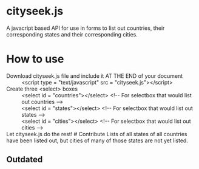 # cityseek.js
A javacript based API for use in forms to list out countries, their corresponding states and their corresponding cities.
# How to use
<dl>
<dt>Download cityseek.js file and include it AT THE END of your document<br>
<dd>&lt;script type = "text/javascript" src = "cityseek.js"&gt;&lt;/script&gt;
<dt>Create three &lt;select&gt; boxes
<dd>&lt;select id = "countries"&gt;&lt;/select&gt; &lt;!-- For selectbox that would list out countries --&gt;
<dd>&lt;select id = "states"&gt;&lt;/select&gt; &lt;!-- For selectbox that would list out states --&gt;
<dd>&lt;select id = "cities"&gt;&lt;/select&gt; &lt;!-- For selectbox that would list out cities --&gt;
<dt>Let cityseek.js do the rest!
# Contribute
Lists of all states of all countries have been listed out, but cities of many of those states are not yet listed.
 
## Outdated
